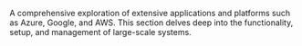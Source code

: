 A comprehensive exploration of extensive applications and platforms such as Azure, Google, and AWS. This section delves deep into the functionality, setup, and management of large-scale systems.